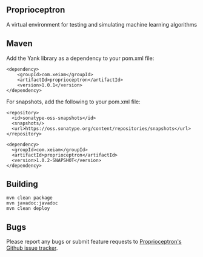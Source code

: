 ## Proprioceptron

A virtual environment for testing and simulating machine learning algorithms

## Maven

Add the Yank library as a dependency to your pom.xml file:

    <dependency>
        <groupId>com.xeiam</groupId>
        <artifactId>proprioceptron</artifactId>
        <version>1.0.1</version>
    </dependency>
    
For snapshots, add the following to your pom.xml file:

    <repository>
      <id>sonatype-oss-snapshots</id>
      <snapshots/>
      <url>https://oss.sonatype.org/content/repositories/snapshots</url>
    </repository>
    
    <dependency>
      <groupId>com.xeiam</groupId>
      <artifactId>proprioceptron</artifactId>
      <version>1.0.2-SNAPSHOT</version>
    </dependency>

## Building
    mvn clean package  
    mvn javadoc:javadoc  
    mvn clean deploy  
    
## Bugs
Please report any bugs or submit feature requests to [Proprioceptron's Github issue tracker](https://github.com/timmolter/Proprioceptron/issues).  
    
